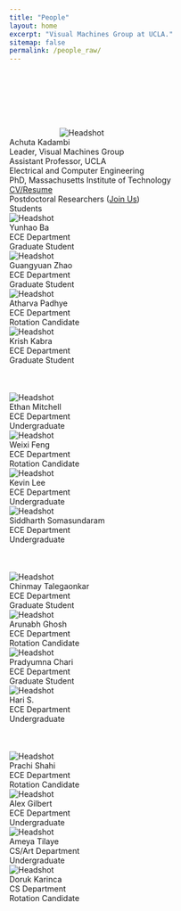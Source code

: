 ```yaml
---
title: "People"
layout: home
excerpt: "Visual Machines Group at UCLA."
sitemap: false
permalink: /people_raw/
---
```

<main class="cd-main-content" style="padding-top: 102px;">
	<div class="heading-home pad-center center"></div>
	<div class="row">
		<div class="column">
			<img src="/assets/images/people_achuta.png" alt="Headshot" class="column-img center-img" style="padding-left: 90px;">
		</div>
		<div class="column pad-center">
			<div class="pad-center">
				<div class="heading-home">Achuta Kadambi</div>
				<div class="sub-heading">Leader, Visual Machines Group</div>
				<div class="body-people">Assistant Professor, UCLA<br />Electrical and Computer Engineering<br/>PhD, Massachusetts Institute of Technology</div>
				<div class="body-people"><a href="kadambi_cv.pdf">CV/Resume</a></div>
			</div>
    </div>
  </div>
  <div class="heading-home center padded">Postdoctoral Researchers (<a href="joinus.htm">Join Us</a>)</div>
	<div class="heading-home center padded">Students</div>
	<div class="row">
	  <div class="row">
	    <div class="column-4">
				<img src="/assets/images/people_yunhao.jpg" alt="Headshot" class="center-img size_image">
				<div class="heading-home">Yunhao Ba</div>
				<div class="sub-heading">ECE Department</div>
				<div class="body">Graduate Student</div>
	  	</div>
	  	<div class="column-4">
				<img src="/assets/images/people_yunhao.jpg" alt="Headshot" class="center-img size_image">
				<div class="heading-home">Guangyuan Zhao</div>
				<div class="sub-heading">ECE Department</div>
				<div class="body">Graduate Student</div>
	  	</div>
	  	<div class="column-4">
				<img src="/assets/images/people_yunhao.jpg" alt="Headshot" class="center-img size_image">
				<div class="heading-home">Atharva Padhye</div>
				<div class="sub-heading">ECE Department</div>
				<div class="body">Rotation Candidate</div>
	  	</div>
			<div class="column-4">
				<img src="/assets/images/people_yunhao.jpg" alt="Headshot" class="center-img size_image">
				<div class="heading-home">Krish Kabra</div>
				<div class="sub-heading">ECE Department</div>
				<div class="body">Graduate Student</div>
			</div>
		</div>
	</div>
		<div class="row" style="padding-top: 50px;">
			<div class="row">
				<div class="column-4">
					<img src="/assets/images/people_yunhao.jpg" alt="Headshot" class="center-img size_image">
					<div class="heading-home">Ethan Mitchell</div>
					<div class="sub-heading">ECE Department</div>
					<div class="body">Undergraduate</div>
				</div>
				<div class="column-4">
					<img src="/assets/images/people_yunhao.jpg" alt="Headshot" class="center-img size_image">
					<div class="heading-home">Weixi Feng</div>
					<div class="sub-heading">ECE Department</div>
					<div class="body">Rotation Candidate</div>
				</div>
				<div class="column-4">
					<img src="/assets/images/people_yunhao.jpg" alt="Headshot" class="center-img size_image">
					<div class="heading-home">Kevin Lee</div>
					<div class="sub-heading">ECE Department</div>
					<div class="body">Undergraduate</div>
				</div>
				<div class="column-4">
					<img src="/assets/images/people_yunhao.jpg" alt="Headshot" class="center-img size_image">
					<div class="heading-home">Siddharth Somasundaram</div>
					<div class="sub-heading">ECE Department</div>
					<div class="body">Undergraduate</div>
				</div>
			</div>
		</div>
		<div class="row" style="padding-top: 50px;">
			<div class="row">
				<div class="column-4">
					<img src="/assets/images/people_yunhao.jpg" alt="Headshot" class="center-img size_image">
					<div class="heading-home">Chinmay Talegaonkar</div>
					<div class="sub-heading">ECE Department</div>
					<div class="body">Graduate Student</div>
				</div>
				<div class="column-4">
					<img src="/assets/images/people_yunhao.jpg" alt="Headshot" class="center-img size_image">
					<div class="heading-home">Arunabh Ghosh</div>
					<div class="sub-heading">ECE Department</div>
					<div class="body">Rotation Candidate</div>
				</div>
				<div class="column-4">
					<img src="/assets/images/people_yunhao.jpg" alt="Headshot" class="center-img size_image">
					<div class="heading-home">Pradyumna Chari</div>
					<div class="sub-heading">ECE Department</div>
					<div class="body">Graduate Student</div>
				</div>
				<div class="column-4">
					<img src="/assets/images/people_yunhao.jpg" alt="Headshot" class="center-img size_image">
					<div class="heading-home">Hari S.</div>
					<div class="sub-heading">ECE Department</div>
					<div class="body">Undergraduate</div>
				</div>
			</div>
		</div>
		<div class="row" style="padding-top: 50px;">
				<div class="row">
					<div class="column-4">
						<img src="/assets/images/people_yunhao.jpg" alt="Headshot" class="center-img size_image">
						<div class="heading-home">Prachi Shahi</div>
						<div class="sub-heading">ECE Department</div>
						<div class="body">Rotation Candidate</div>
					</div>
					<div class="column-4">
						<img src="/assets/images/people_yunhao.jpg" alt="Headshot" class="center-img size_image">
						<div class="heading-home">Alex Gilbert</div>
						<div class="sub-heading">ECE Department</div>
						<div class="body">Undergraduate</div>
					</div>
					<div class="column-4">
						<img src="/assets/images/people_yunhao.jpg" alt="Headshot" class="center-img size_image">
						<div class="heading-home">Ameya Tilaye</div>
						<div class="sub-heading">CS/Art Department</div>
						<div class="body">Undergraduate</div>
					</div>
					<div class="column-4">
						<img src="/assets/images/people_yunhao.jpg" alt="Headshot" class="center-img size_image">
						<div class="heading-home">Doruk Karinca</div>
						<div class="sub-heading">CS Department</div>
						<div class="body">Rotation Candidate</div>
					</div>
				</div>
		</div>
</main> 